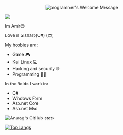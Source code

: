 <p align="center">
		<img alt="programmer's Welcome Message"
			 src="https://readme-typing-svg.herokuapp.com?size=30&background=45E5FF00&center=true&vCenter=true&lines=%F0%9F%91%8B%F0%9F%8F%BC+Hi+there!+I'm+Amir">
</p>


<img src="https://media2.giphy.com/media/iDOOSqoC0k3VeT9rd5/giphy.gif?cid=ecf05e47ste67zyt3ovqlb62elpxwuvsddwfeqc518v82bn8&rid=giphy.gif&ct=g">


Im Amir😊


Love in Sisharp(C#) (😍)

My hobbies are :
* Game 🎮
* Kali Linux 💻
* Hacking and security 🌐
* Programming 👨‍💻

In the fields I work in: 
* C#
* Windows Form
* Asp.net Core
* Asp.net Mvc




![Anurag's GitHub stats](https://github-readme-stats.vercel.app/api?username=barnamenevisi-info&show_icons=true&theme=radical)

[![Top Langs](https://github-readme-stats.vercel.app/api/top-langs/?username=barnamenevisi-info&langs_count=8)](https://github.com/barnamenevisi-info/)
